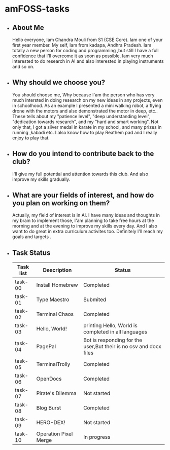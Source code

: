  # amFOSS-tasks #

  
- ## About Me ##
  
   Hello everyone, Iam Chandra Mouli from S1 (CSE Core). Iam one of your first year member.
   My self, Iam from kadapa, Andhra Pradesh. Iam totally a new person for coding and programming ,but still I have a full confidence that I'll overcome it as soon as possible.
   Iam very much interested to do research in AI and also interested in playing instruments and so on.
  
    
- ## Why should we choose you? ##

   You should choose me, Why because I'am the person who has very much intersted in doing research on my new ideas in any projects, even in schoolhood.
   As an example I presented a mini walking robot, a flying drone with the motors and also demonstrated the motor in deep, etc.. 
   These tells about my "patience level", "deep understanding level", "dedication towards research", and my "hard and smart working".
   Not only that, I got a silver medal in karate in my school, and many prizes in running ,kabadi etc. 
   I also know how to play Reathem pad and I really enjoy to play that.
   

- ## How do you intend to contribute back to the club? ##
  
   I'll give my full potential and attention towards this club. And also improve my skills gradually.
  


- ## What are your fields of interest, and how do you plan on working on them? ##

   Actually, my field of interest is in AI.
   I have many ideas and thoughts in my brain to implement those, I'am planning to take free hours at the morning and at the evening to improve my skills every day.
   And I also want to do great in extra curriculum activites too. Definitely I'll reach my goals and targets .





- ## Task Status


    | Task list | Description           | Status                                                            |
    |-----------|-----------------------|-------------------------------------------------------------------|
    | task-00   | Install Homebrew      | Completed                                                         |
    | task-01   | Type Maestro          | Submited                                                          |
    | task-02   | Terminal Chaos        | Completed                                                         |
    | task-03   | Hello, World!         | printing Hello, World is completed in all languages               |             
    | task-04   | PagePal               | Bot is responding for the user,But their is no csv and docx files |
    | task-05   | TerminalTrolly        | Completed                                                         |
    | task-06   | OpenDocs              | Completed                                                         |
    | task-07   | Pirate's Dilemma      | Not started                                                       |
    | task-08   | Blog Burst            | Completed                                                         | 
    | task-09   | HERO-DEX!             | Not started                                                       |
    | task-10   | Operation Pixel Merge | In progress                                                       |
